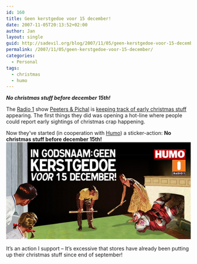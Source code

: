 ```yaml
---
id: 160
title: Geen kerstgedoe voor 15 december!
date: 2007-11-05T20:13:52+02:00
author: Jan
layout: single
guid: http://sadevil.org/blog/2007/11/05/geen-kerstgedoe-voor-15-december/
permalink: /2007/11/05/geen-kerstgedoe-voor-15-december/
categories:
  - Personal
tags:
  - christmas
  - humo
---
```

_**No christmas stuff before december 15th!**_

The <a href="http://www.radio1.be/" target="_blank">Radio 1</a> show <a href="http://www.radio1.be/programmas/pepi/" target="_blank">Peeters & Pichal</a> is <a href="http://www.radio1.be/programmas/pepi/149432/" target="_blank">keeping track of early christmas stuff</a> appearing. The first things they did was opening a hot-line where people could report early sightings of christmas crap happening.

Now they&#8217;ve started (in cooperation with <a href="http://www.humo.be/" target="_blank">Humo</a>) a sticker-action: **No christmas stuff before december 15th!**  
![Geen kerstgedoe voor 15 december!](/assets/images/2007/11/geen_kerstgedoe_voor_15dec-sm.png) 

It&#8217;s an action I support &#8211; It&#8217;s excessive that stores have already been putting up their christmas stuff since end of september!
